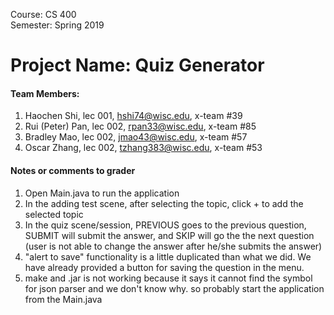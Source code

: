Course: CS 400<br/>
Semester: Spring 2019<br/>
# Project Name: Quiz Generator
#### Team Members:
1. Haochen Shi, lec 001, hshi74@wisc.edu, x-team #39
2. Rui (Peter) Pan, lec 002, rpan33@wisc.edu, x-team #85
3. Bradley Mao, lec 002, jmao43@wisc.edu, x-team #57
4. Oscar Zhang, lec 002, tzhang383@wisc.edu, x-team #53

#### Notes or comments to grader
1. Open Main.java to run the application
2. In the adding test scene, after selecting the topic, click + to add the selected topic
3. In the quiz scene/session, PREVIOUS goes to the previous question, SUBMIT will submit the answer, and SKIP will go the the next question (user is not able to change the answer after he/she submits the answer)
4. "alert to save" functionality is a little duplicated than what we did. We have already provided a button for saving the question in the menu.
5. make and .jar is not working because it says it cannot find the symbol for json parser and we don't know why. so probably start the application from the Main.java